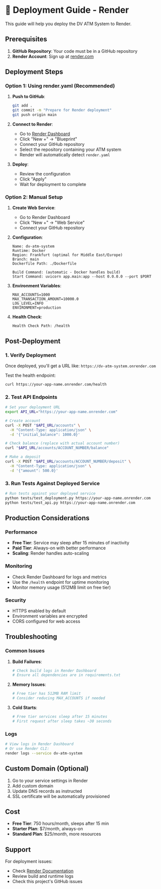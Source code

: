 # 🚀 Deployment Guide - Render

This guide will help you deploy the DV ATM System to Render.

## Prerequisites

1. **GitHub Repository**: Your code must be in a GitHub repository
2. **Render Account**: Sign up at [render.com](https://render.com)

## Deployment Steps

### Option 1: Using render.yaml (Recommended)

1. **Push to GitHub**:
   ```bash
   git add .
   git commit -m "Prepare for Render deployment"
   git push origin main
   ```

2. **Connect to Render**:
   - Go to [Render Dashboard](https://dashboard.render.com)
   - Click "New +" → "Blueprint"
   - Connect your GitHub repository
   - Select the repository containing your ATM system
   - Render will automatically detect `render.yaml`

3. **Deploy**:
   - Review the configuration
   - Click "Apply"
   - Wait for deployment to complete

### Option 2: Manual Setup

1. **Create Web Service**:
   - Go to Render Dashboard
   - Click "New +" → "Web Service"
   - Connect your GitHub repository

2. **Configuration**:
   ```
   Name: dv-atm-system
   Runtime: Docker
   Region: Frankfurt (optimal for Middle East/Europe)
   Branch: main
   Dockerfile Path: ./Dockerfile
   
   Build Command: (automatic - Docker handles build)
   Start Command: uvicorn app.main:app --host 0.0.0.0 --port $PORT
   ```

3. **Environment Variables**:
   ```
   MAX_ACCOUNTS=1000
   MAX_TRANSACTION_AMOUNT=10000.0
   LOG_LEVEL=INFO
   ENVIRONMENT=production
   ```

4. **Health Check**:
   ```
   Health Check Path: /health
   ```

## Post-Deployment

### 1. Verify Deployment
Once deployed, you'll get a URL like: `https://dv-atm-system.onrender.com`

Test the health endpoint:
```bash
curl https://your-app-name.onrender.com/health
```

### 2. Test API Endpoints

```bash
# Set your deployment URL
export API_URL="https://your-app-name.onrender.com"

# Create account
curl -X POST "$API_URL/accounts" \
  -H "Content-Type: application/json" \
  -d '{"initial_balance": 1000.0}'

# Check balance (replace with actual account number)
curl "$API_URL/accounts/ACCOUNT_NUMBER/balance"

# Make a deposit
curl -X POST "$API_URL/accounts/ACCOUNT_NUMBER/deposit" \
  -H "Content-Type: application/json" \
  -d '{"amount": 500.0}'
```

### 3. Run Tests Against Deployed Service

```bash
# Run tests against your deployed service
python tests/test_deployment.py https://your-app-name.onrender.com
python tests/test_api.py https://your-app-name.onrender.com
```

## Production Considerations

### Performance
- **Free Tier**: Service may sleep after 15 minutes of inactivity
- **Paid Tier**: Always-on with better performance
- **Scaling**: Render handles auto-scaling

### Monitoring
- Check Render Dashboard for logs and metrics
- Use the `/health` endpoint for uptime monitoring
- Monitor memory usage (512MB limit on free tier)

### Security
- HTTPS enabled by default
- Environment variables are encrypted
- CORS configured for web access

## Troubleshooting

### Common Issues

1. **Build Failures**:
   ```bash
   # Check build logs in Render Dashboard
   # Ensure all dependencies are in requirements.txt
   ```

2. **Memory Issues**:
   ```bash
   # Free tier has 512MB RAM limit
   # Consider reducing MAX_ACCOUNTS if needed
   ```

3. **Cold Starts**:
   ```bash
   # Free tier services sleep after 15 minutes
   # First request after sleep takes ~30 seconds
   ```

### Logs
```bash
# View logs in Render Dashboard
# Or use Render CLI:
render logs --service dv-atm-system
```

## Custom Domain (Optional)

1. Go to your service settings in Render
2. Add custom domain
3. Update DNS records as instructed
4. SSL certificate will be automatically provisioned

## Cost

- **Free Tier**: 750 hours/month, sleeps after 15 min
- **Starter Plan**: $7/month, always-on
- **Standard Plan**: $25/month, more resources

## Support

For deployment issues:
- Check [Render Documentation](https://render.com/docs)
- Review build and runtime logs
- Check this project's GitHub issues
